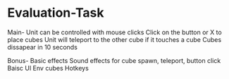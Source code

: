 # Evaluation-Task

Main-
Unit can be controlled with mouse clicks
Click on the button or X to place cubes
Unit will teleport to the other cube if it touches a cube
Cubes dissapear in 10 seconds

Bonus-
Basic effects
Sound effects for cube spawn, teleport, button click
Baisc UI
Env cubes
Hotkeys
